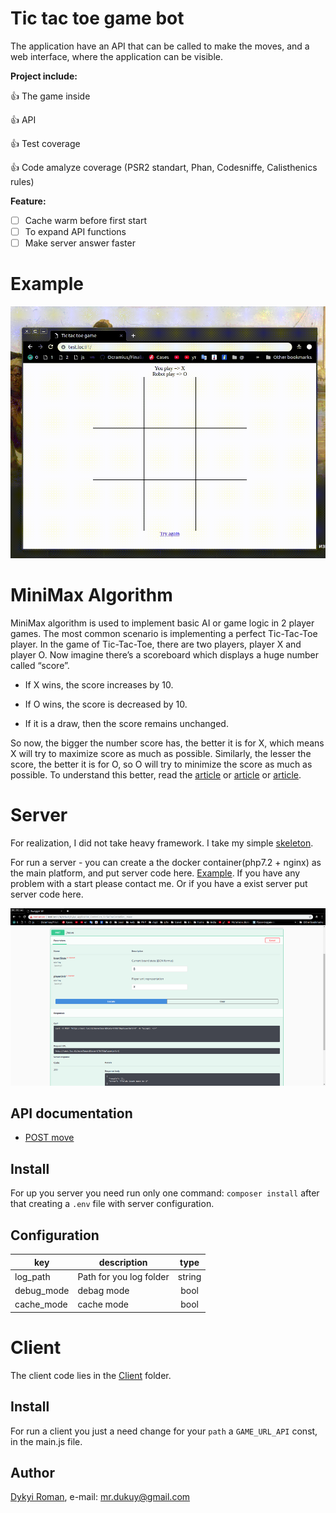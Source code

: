 # Tic tac toe game bot

The application have an API that can be called to make the moves, and a web interface, where the application can be visible.

**Project include:**

:+1: The game inside

:+1: API

:+1: Test coverage

:+1: Code amalyze coverage (PSR2 standart, Phan, Codesniffe, Calisthenics rules)

**Feature:**
- [ ] Cache warm before first start
- [ ] To expand API functions
- [ ] Make server answer faster

# Example

![image](https://github.com/dykyi-roman/tic-tac-toe/blob/master/docs/example.gif)

# MiniMax Algorithm

MiniMax algorithm is used to implement basic AI or game logic in 2 player games. The most common scenario is implementing a perfect Tic-Tac-Toe player. In the game of Tic-Tac-Toe, there are two players, player X and player O. Now imagine there’s a scoreboard which displays a huge number called “score”.

* If X wins, the score increases by 10.

* If O wins, the score is decreased by 10.

* If it is a draw, then the score remains unchanged.

So now, the bigger the number score has, the better it is for X, which means X will try to maximize score as much as possible. Similarly, the lesser the score, the better it is for O, so O will try to minimize the score as much as possible.
To understand this better, read the [article](https://www.neverstopbuilding.com/blog/minimax) or [article](https://en.wikipedia.org/wiki/Minimax) or [article](http://theoryofprogramming.com/2017/12/12/minimax-algorithm/).

# Server
For realization, I did not take heavy framework. I take my simple [skeleton](https://github.com/dykyi-roman/no-framework-skeleton).

For run a server - you can create a the docker container(php7.2 + nginx) as the main platform, and put server code here. [Example](docker-project). If you have any problem with a start please contact me. Or if you have a exist server put server code here. 

![image](https://github.com/dykyi-roman/tic-tac-toe/blob/master/docs/api.png)

## API documentation

* [POST move](https://github.com/dykyi-roman/tic-tac-toe/blob/master/docs/api.md) 

## Install
For up you server you need run only one command:
```composer install```
after that creating a `.env` file with server configuration.

## Configuration

| key        | description             |type   |
| ---------- |-------------------------|:-----:|
| log_path   | Path for you log folder |string |
| debug_mode | debag mode              |bool   |
| cache_mode | cache mode              |bool   |

# Client

The client code lies in the [Client](https://github.com/dykyi-roman/tic-tac-toe/tree/master/client) folder.

## Install

For run a client you just a need change for your `path` a `GAME_URL_API` const, in the main.js file.

## Author
[Dykyi Roman](https://www.linkedin.com/in/roman-dykyi-43428543/), e-mail: [mr.dukuy@gmail.com](mailto:mr.dukuy@gmail.com)
